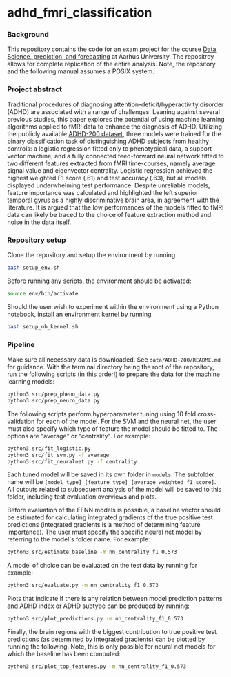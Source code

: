 # adhd_fmri_classification
### Background
This repository contains the code for an exam project for the course [Data Science, prediction, and forecasting](https://kursuskatalog.au.dk/da/course/122493/Data-Science-Prediction-and-Forecasting) at Aarhus University. The repositroy allows for complete replication of the entire analysis. Note, the repository and the following manual assumes a POSIX system.

### Project abstract
Traditional procedures of diagnosing attention-deficit/hyperactivity disorder (ADHD) are associated with a range of challenges. Leaning against several previous studies, this paper explores the potential of using machine learning algorithms applied to fMRI data to enhance the diagnosis of ADHD. Utilizing the publicly available [ADHD-200 dataset](http://fcon_1000.projects.nitrc.org/indi/adhd200/#), three models were trained for the binary classification task of distinguishing ADHD subjects from healthy controls: a logistic regression fitted only to phenotypical data, a support vector machine, and a fully connected feed-forward neural network fitted to two different features extracted from fMRI time-courses, namely average signal value and eigenvector centrality. Logistic regression achieved the highest weighted F1 score (.61) and test accuracy (.63), but all models displayed underwhelming test performance. Despite unreliable models, feature importance was calculated and highlighted the left superior temporal gyrus as a highly discriminative brain area, in agreement with the literature. It is argued that the low performances of the models fitted to fMRI data can likely be traced to the choice of feature extraction method and noise in the data itself.

### Repository setup
Clone the repository and setup the environment by running
```bash
bash setup_env.sh
```

Before running any scripts, the environment should be activated:
```bash
source env/bin/activate
```

Should the user wish to experiment within the environment using a Python notebook, install an environment kernel by running
```bash
bash setup_nb_kernel.sh
```

### Pipeline
Make sure all necessary data is downloaded. See ``data/ADHD-200/README.md`` for guidance. With the terminal directory being the root of the repository, run the following scripts (in this order!) to prepare the data for the machine learning models:
```bash
python3 src/prep_pheno_data.py
python3 src/prep_neuro_data.py
```

The following scripts perform hyperparameter tuning using 10 fold cross-validation for each of the model. For the SVM and the neural net, the user must also specify which type of feature the model should be fitted to. The options are "average" or "centrality". For example:
```bash
python3 src/fit_logistic.py
python3 src/fit_svm.py -f average
python3 src/fit_neuralnet.py -f centrality
```
Each tuned model will be saved in its own folder in ``models``. The subfolder name will be ``[model type]_[feature type]_[average weighted f1 score]``. All outputs related to subsequent analysis of the model will be saved to this folder, including test evaluation overviews and plots.

Before evaluation of the FFNN models is possible, a baseline vector should be estimated for calculating integrated gradients of the true positive test predictions (integrated gradients is a method of determining feature importance). The user must specify the specific neural net model by referring to the model's folder name. For example:
```bash
python3 src/estimate_baseline -m nn_centrality_f1_0.573
```

A model of choice can be evaluated on the test data by running for example:
```bash
python3 src/evaluate.py -m nn_centrality_f1_0.573
```

Plots that indicate if there is any relation between model prediction patterns and ADHD index or ADHD subtype can be produced by running:
```bash
python3 src/plot_predictions.py -m nn_centrality_f1_0.573
```

Finally, the brain regions with the biggest contribution to true positive test predictions (as determined by integrated gradients) can be plotted by running the following. Note, this is only possible for neural net models for which the baseline has been computed:
```bash
python3 src/plot_top_features.py -m nn_centrality_f1_0.573
```

